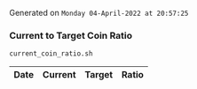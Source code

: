 Generated on `Monday 04-April-2022 at 20:57:25`

### Current to Target Coin Ratio
`current_coin_ratio.sh`

Date|Current|Target|Ratio
---|---|---|---
